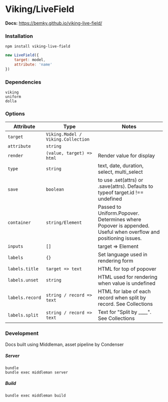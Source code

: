 # Viking/LiveField

**Docs:** https://bemky.github.io/viking-live-field/

### Installation
    npm install viking-live-field

```javascript
new LiveField({
    target: model,
    attribute: 'name'
})
````

### Dependencies
    viking
    uniform
    dolla

### Options
Attribute | Type | Notes
--------- | ---- | -----
`target` |`Viking.Model / Viking.Collection` |
`attribute` |`string` |
`render` |`(value, target) => html` |Render value for display
`type` |`string` |text, date, duration, select, multi_select
`save` |`boolean` |to use .set(attrs) or .save(attrs). Defaults to typeof target.id !== undefined
`container` |`string/Element` |Passed to Uniform.Popover. Determines where Popover is appended. Useful when overflow and positioning issues.
`inputs` |`[]` | target => Element |array of objects or a function that returns elements to append. See Multiple Inputs below
`labels` |`{}` |Set language used in rendering form
`labels.title` |`target => text` |HTML for top of popover
`labels.unset` |`string` | HTML used for rendering when value is undefined
`labels.record` |`string / record => text` |HTML for labe of each record when split by record. See Collections
`labels.split` |`string / record => text` |Text for "Split by ____". See Collections

### Development
Docs built using Middleman, asset pipeline by Condenser

##### Server
    bundle
    bundle exec middleman server

##### Build
    bundle exec middleman build